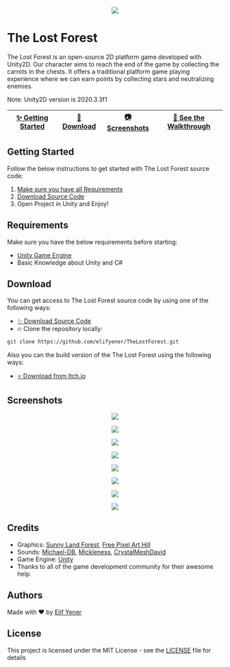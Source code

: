 <p align="center">
  <img src="https://github.com/elifyener/TheLostForest/blob/master/images/game-banner2.png" />
</p>

# The Lost Forest
The Lost Forest is an open-source 2D platform game developed with Unity2D. Our character aims to reach the end of the game by collecting the carrots in the chests. It offers a traditional platform game playing experience where we can earn points by collecting stars and neutralizing enemies.

Note: Unity2D version is 2020.3.3f1

| [:sparkles: Getting Started](#getting-started) | [:rocket: Download](#download) | [:camera: Screenshots](#screenshots) | [:movie_camera: **See the Walkthrough**](https://www.youtube.com/watch?v=ByTSzMksCyA)
| --------------- | -------- | ----------- | ----------- |

## Getting Started

Follow the below instructions to get started with The Lost Forest source code:

1. [Make sure you have all Requirements](#requirements)
2. [Download Source Code](#download)
3. Open Project in Unity and Enjoy!

## Requirements

Make sure you have the below requirements before starting:

- [Unity Game Engine](https://unity3d.com)
- Basic Knowledge about Unity and C#

## Download

You can get access to The Lost Forest source code by using one of the following ways:

- [:sparkles: Download Source Code](https://github.com/elifyener/TheLostForest/archive/master.zip)
- :fire:  Clone the repository locally:

```bash
git clone https://github.com/elifyener/TheLostForest.git
```

Also you can the build version of the The Lost Forest using the following ways:

- [:star: Download from Itch.io](https://elifyener.itch.io/the-lost-forest)

## Screenshots

<p align="center">
  <img src="https://github.com/elifyener/TheLostForest/blob/master/images/tlf-2.png" />
</p>

<p align="center">
  <img src="https://github.com/elifyener/TheLostForest/blob/master/images/tlf-3.png" />
</p>

<p align="center">
  <img src="https://github.com/elifyener/TheLostForest/blob/master/images/tlf-4.png" />
</p>

<p align="center">
  <img src="https://github.com/elifyener/TheLostForest/blob/master/images/tlf-5.png" />
</p>

<p align="center">
  <img src="https://github.com/elifyener/TheLostForest/blob/master/images/tlf-6.png" />
</p>

<p align="center">
  <img src="https://github.com/elifyener/TheLostForest/blob/master/images/tlf-7.png" />
</p>

<p align="center">
  <img src="https://github.com/elifyener/TheLostForest/blob/master/images/tlf-8.png" />
</p>

<p align="center">
  <img src="https://github.com/elifyener/TheLostForest/blob/master/images/tlf-9.png" />
</p>

## Credits

- Graphics: [Sunny Land Forest](https://assetstore.unity.com/packages/2d/characters/sunny-land-forest-108124), [Free Pixel Art Hill](https://assetstore.unity.com/packages/2d/textures-materials/nature/free-pixel-art-hill-133118)
- Sounds: [Michael-DB](https://freesound.org/people/Michael-DB/sounds/489035/), [Mickleness](https://freesound.org/people/mickleness/sounds/316975/?page=1#comment), [CrystalMeshDavid](https://freesound.org/people/CrystalMeshDavid/sounds/442911/)
- Game Engine: [Unity](https://unity3d.com/)
- Thanks to all of the game development community for their awesome help.

## Authors
Made with :heart: by [Elif Yener](https://github.com/elifyener)

## License
This project is licensed under the MIT License - see the [LICENSE](https://github.com/elifyener/TheLostForest/blob/master/LICENSE) file for details
